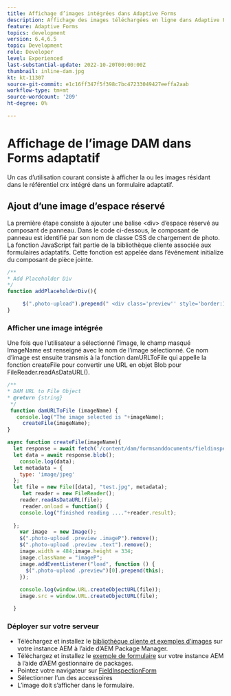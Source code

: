 ```yaml
---
title: Affichage d’images intégrées dans Adaptive Forms
description: Affichage des images téléchargées en ligne dans Adaptive Forms
feature: Adaptive Forms
topics: development
version: 6.4,6.5
topic: Development
role: Developer
level: Experienced
last-substantial-update: 2022-10-20T00:00:00Z
thumbnail: inline-dam.jpg
kt: kt-11307
source-git-commit: e1c16ff347f5f398c7bc47233049427eeffa2aab
workflow-type: tm+mt
source-wordcount: '209'
ht-degree: 0%

---
```


# Affichage de l’image DAM dans Forms adaptatif

Un cas d’utilisation courant consiste à afficher la ou les images résidant dans le référentiel crx intégré dans un formulaire adaptatif.

## Ajout d’une image d’espace réservé

La première étape consiste à ajouter une balise &lt;div> d’espace réservé au composant de panneau. Dans le code ci-dessous, le composant de panneau est identifié par son nom de classe CSS de chargement de photo. La fonction JavaScript fait partie de la bibliothèque cliente associée aux formulaires adaptatifs. Cette fonction est appelée dans l’événement initialize du composant de pièce jointe.

```javascript
/**
* Add Placeholder Div
*/
function addPlaceholderDiv(){

     $(".photo-upload").prepend(" <div class='preview'' style='border:1px dotted;height:225px;width:175px;text-align:center'><br><br><div class='text'>The Image will appear here</div></div><br>");
}
```

### Afficher une image intégrée

Une fois que l’utilisateur a sélectionné l’image, le champ masqué ImageName est renseigné avec le nom de l’image sélectionné. Ce nom d’image est ensuite transmis à la fonction damURLToFile qui appelle la fonction createFile pour convertir une URL en objet Blob pour FileReader.readAsDataURL().

```javascript
/**
* DAM URL to File Object
* @return {string} 
 */
 function damURLToFile (imageName) {
   console.log("The image selected is "+imageName);
     createFile(imageName);
}
```

```javascript
async function createFile(imageName){
  let response = await fetch('/content/dam/formsanddocuments/fieldinspection/images/'+imageName);
  let data = await response.blob();
    console.log(data);
  let metadata = {
    type: 'image/jpeg'
  };
  let file = new File([data], "test.jpg", metadata);
     let reader = new FileReader();
    reader.readAsDataURL(file);
     reader.onload = function() {
    console.log("finished reading ...."+reader.result);
    
  };
    var image  = new Image();
    $(".photo-upload .preview .imageP").remove();
    $(".photo-upload .preview .text").remove();
    image.width = 484;image.height = 334;
    image.className = "imageP";
    image.addEventListener("load", function () {
      $(".photo-upload .preview")[0].prepend(this);
    });
    
    console.log(window.URL.createObjectURL(file));
    image.src = window.URL.createObjectURL(file);

  }
```

### Déployer sur votre serveur

* Téléchargez et installez le [bibliothèque cliente et exemples d’images](assets/InlineDAMImage.zip) sur votre instance AEM à l’aide d’AEM Package Manager.
* Téléchargez et installez le [exemple de formulaire](assets/FieldInspectionForm.zip) sur votre instance AEM à l’aide d’AEM gestionnaire de packages.
* Pointez votre navigateur sur [FieldInspectionForm](http://localhost:4502/content/dam/formsanddocuments/fieldinspection/fieldinspection/jcr:content?wcmmode=disabled)
* Sélectionner l’un des accessoires
* L’image doit s’afficher dans le formulaire.